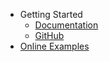 - Getting Started
	- [Documentation](/getting-started/overview.md)
	- [GitHub](https://github.com/zzzprojects/GraphDiff)
- [Online Examples](/online-examples)
